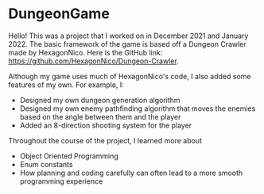 # DungeonGame

Hello! This was a project that I worked on in December 2021 and January 2022. The basic framework of the game is based off a Dungeon Crawler made by HexagonNico. Here is the GitHub link: https://github.com/HexagonNico/Dungeon-Crawler. 

Although my game uses much of HexagonNico's code, I also added some features of my own. For example, I:
- Designed my own dungeon generation algorithm
- Designed my own enemy pathfinding algorithm that moves the enemies based on the angle between them and the player
- Added an 8-direction shooting system for the player

Throughout the course of the project, I learned more about
- Object Oriented Programming
- Enum constants
- How planning and coding carefully can often lead to a more smooth programming experience

